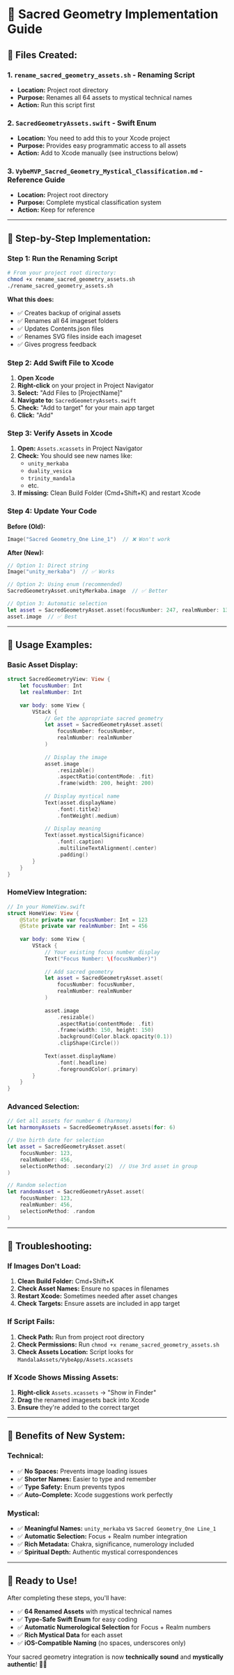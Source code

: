 # 🔮 Sacred Geometry Implementation Guide

## 📁 **Files Created:**

### **1. `rename_sacred_geometry_assets.sh`** - Renaming Script
- **Location:** Project root directory
- **Purpose:** Renames all 64 assets to mystical technical names
- **Action:** Run this script first

### **2. `SacredGeometryAssets.swift`** - Swift Enum
- **Location:** You need to add this to your Xcode project
- **Purpose:** Provides easy programmatic access to all assets
- **Action:** Add to Xcode manually (see instructions below)

### **3. `VybeMVP_Sacred_Geometry_Mystical_Classification.md`** - Reference Guide
- **Location:** Project root directory  
- **Purpose:** Complete mystical classification system
- **Action:** Keep for reference

---

## 🚀 **Step-by-Step Implementation:**

### **Step 1: Run the Renaming Script**
```bash
# From your project root directory:
chmod +x rename_sacred_geometry_assets.sh
./rename_sacred_geometry_assets.sh
```

**What this does:**
- ✅ Creates backup of original assets
- ✅ Renames all 64 imageset folders
- ✅ Updates Contents.json files
- ✅ Renames SVG files inside each imageset
- ✅ Gives progress feedback

### **Step 2: Add Swift File to Xcode**
1. **Open Xcode**
2. **Right-click** on your project in Project Navigator
3. **Select:** "Add Files to [ProjectName]"
4. **Navigate to:** `SacredGeometryAssets.swift` 
5. **Check:** "Add to target" for your main app target
6. **Click:** "Add"

### **Step 3: Verify Assets in Xcode**
1. **Open:** `Assets.xcassets` in Project Navigator
2. **Check:** You should see new names like:
   - `unity_merkaba`
   - `duality_vesica` 
   - `trinity_mandala`
   - etc.
3. **If missing:** Clean Build Folder (Cmd+Shift+K) and restart Xcode

### **Step 4: Update Your Code**
**Before (Old):**
```swift
Image("Sacred Geometry_One Line_1")  // ❌ Won't work
```

**After (New):**
```swift
// Option 1: Direct string
Image("unity_merkaba")  // ✅ Works

// Option 2: Using enum (recommended)
SacredGeometryAsset.unityMerkaba.image  // ✅ Better

// Option 3: Automatic selection
let asset = SacredGeometryAsset.asset(focusNumber: 247, realmNumber: 139)
asset.image  // ✅ Best
```

---

## 🎯 **Usage Examples:**

### **Basic Asset Display:**
```swift
struct SacredGeometryView: View {
    let focusNumber: Int
    let realmNumber: Int
    
    var body: some View {
        VStack {
            // Get the appropriate sacred geometry
            let asset = SacredGeometryAsset.asset(
                focusNumber: focusNumber, 
                realmNumber: realmNumber
            )
            
            // Display the image
            asset.image
                .resizable()
                .aspectRatio(contentMode: .fit)
                .frame(width: 200, height: 200)
            
            // Display mystical name
            Text(asset.displayName)
                .font(.title2)
                .fontWeight(.medium)
            
            // Display meaning
            Text(asset.mysticalSignificance)
                .font(.caption)
                .multilineTextAlignment(.center)
                .padding()
        }
    }
}
```

### **HomeView Integration:**
```swift
// In your HomeView.swift
struct HomeView: View {
    @State private var focusNumber: Int = 123
    @State private var realmNumber: Int = 456
    
    var body: some View {
        VStack {
            // Your existing focus number display
            Text("Focus Number: \(focusNumber)")
            
            // Add sacred geometry
            let asset = SacredGeometryAsset.asset(
                focusNumber: focusNumber,
                realmNumber: realmNumber
            )
            
            asset.image
                .resizable()
                .aspectRatio(contentMode: .fit)
                .frame(width: 150, height: 150)
                .background(Color.black.opacity(0.1))
                .clipShape(Circle())
            
            Text(asset.displayName)
                .font(.headline)
                .foregroundColor(.primary)
        }
    }
}
```

### **Advanced Selection:**
```swift
// Get all assets for number 6 (harmony)
let harmonyAssets = SacredGeometryAsset.assets(for: 6)

// Use birth date for selection
let asset = SacredGeometryAsset.asset(
    focusNumber: 123,
    realmNumber: 456,
    selectionMethod: .secondary(2)  // Use 3rd asset in group
)

// Random selection
let randomAsset = SacredGeometryAsset.asset(
    focusNumber: 123,
    realmNumber: 456,
    selectionMethod: .random
)
```

---

## 🔧 **Troubleshooting:**

### **If Images Don't Load:**
1. **Clean Build Folder:** Cmd+Shift+K
2. **Check Asset Names:** Ensure no spaces in filenames
3. **Restart Xcode:** Sometimes needed after asset changes
4. **Check Targets:** Ensure assets are included in app target

### **If Script Fails:**
1. **Check Path:** Run from project root directory
2. **Check Permissions:** Run `chmod +x rename_sacred_geometry_assets.sh`
3. **Check Assets Location:** Script looks for `MandalaAssets/VybeApp/Assets.xcassets`

### **If Xcode Shows Missing Assets:**
1. **Right-click** `Assets.xcassets` → "Show in Finder"
2. **Drag** the renamed imagesets back into Xcode
3. **Ensure** they're added to the correct target

---

## 🌟 **Benefits of New System:**

### **Technical:**
- ✅ **No Spaces:** Prevents image loading issues
- ✅ **Shorter Names:** Easier to type and remember
- ✅ **Type Safety:** Enum prevents typos
- ✅ **Auto-Complete:** Xcode suggestions work perfectly

### **Mystical:**
- ✅ **Meaningful Names:** `unity_merkaba` vs `Sacred Geometry_One Line_1`
- ✅ **Automatic Selection:** Focus + Realm number integration
- ✅ **Rich Metadata:** Chakra, significance, numerology included
- ✅ **Spiritual Depth:** Authentic mystical correspondences

---

## 🎯 **Ready to Use!**

After completing these steps, you'll have:
- ✅ **64 Renamed Assets** with mystical technical names
- ✅ **Type-Safe Swift Enum** for easy coding
- ✅ **Automatic Numerological Selection** for Focus + Realm numbers
- ✅ **Rich Mystical Data** for each asset
- ✅ **iOS-Compatible Naming** (no spaces, underscores only)

Your sacred geometry integration is now **technically sound** and **mystically authentic**! 🔮✨ 